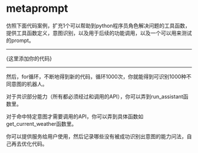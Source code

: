 # metaprompt
仿照下面代码案例，扩充1个可以帮助到python程序员角色解决问题的工具函数，提供工具函数定义，意图识别，以及用于后续的功能调用，以及一个可以用来测试的prompt。 

--------
{这里添加你的代码}

------------------------------
然后，for循环，不断地得到新的代码，循环1000次，你就能得到可识别1000种不同意图的机器人。

对于共识部分能力（所有都必须经过和调用的API），你可以弄到run_assistant函数里。

对于命中特定意图才需要调用的API，你可以弄到具体函数如get_current_weather函数里。

你可以提供服务给用户使用，然后记录哪些没有被成功识别出意图的能力问法，自己再去优化代码。
